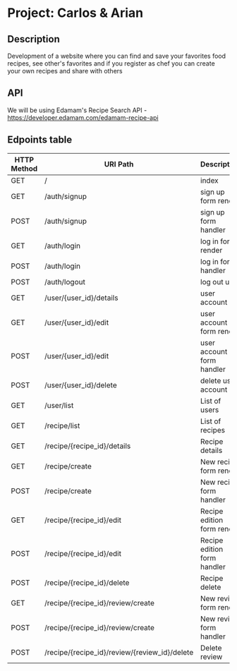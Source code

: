 # Project: Carlos & Arian

## Description

Development of a website where you can find and save your favorites food recipes, see other's favorites and if you register as chef you can create your own recipes and share with others

## API

We will be using Edamam's Recipe Search API - https://developer.edamam.com/edamam-recipe-api

## Edpoints table


| HTTP Method | URI Path                                      | Description                 | JSON |
| ----------- | --------------------------------------------- | --------------------------- | :--: |
| GET         | /                                             | index                       |      |
| GET         | /auth/signup                                  | sign up form render         |      |
| POST        | /auth/signup                                  | sign up form handler        |      |
| GET         | /auth/login                                   | log in form render          |      |
| POST        | /auth/login                                   | log in form handler         |      |
| POST        | /auth/logout                                  | log out user                |      |
| GET         | /user/{user_id}/details                       | user account                |      |
| GET         | /user/{user_id}/edit                          | user account form render    |      |
| POST        | /user/{user_id}/edit                          | user account form handler   |      |
| POST        | /user/{user_id}/delete                        | delete user account         |      |
| GET         | /user/list                                    | List of users               |      |
| GET         | /recipe/list                                  | List of recipes             |  ✅  |
| GET         | /recipe/{recipe_id}/details                   | Recipe details              |  ✅  |
| GET         | /recipe/create                                | New recipe form render      |      |
| POST        | /recipe/create                                | New recipe form handler     |      |
| GET         | /recipe/{recipe_id}/edit                      | Recipe edition form render  |      |
| POST        | /recipe/{recipe_id}/edit                      | Recipe edition form handler |      |
| POST        | /recipe/{recipe_id}/delete                    | Recipe delete               |      |
| GET         | /recipe/{recipe_id}/review/create             | New review form render      |      |
| POST        | /recipe/{recipe_id}/review/create             | New review form handler     |      |
| POST        | /recipe/{recipe_id}/review/{review_id}/delete | Delete review               |      |
